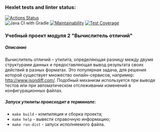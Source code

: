 ### Hexlet tests and linter status:
[![Actions Status](https://github.com/itechnik-swd/java-project-71/actions/workflows/hexlet-check.yml/badge.svg)](https://github.com/itechnik-swd/java-project-71/actions)  
![Java CI with Gradle](https://github.com/itechnik-swd/java-project-71/workflows/Java%20CI/badge.svg)
[![Maintainability](https://api.codeclimate.com/v1/badges/9ce069ceb17e748db7b8/maintainability)](https://codeclimate.com/github/itechnik-swd/java-project-71/maintainability)
[![Test Coverage](https://api.codeclimate.com/v1/badges/9ce069ceb17e748db7b8/test_coverage)](https://codeclimate.com/github/itechnik-swd/java-project-71/test_coverage)  

### Учебный проект модуля 2 "Вычислитель отличий"

##### Описание
Вычислитель отличий – утилита, определяющая разницу между двумя структурами данных и предоставляющая вывод результата своих действий в разных форматах. Это популярная задача, для решения которой существует множество онлайн-сервисов, например: http://www.jsondiff.com/. Подобный механизм используется при выводе тестов или при автоматическом отслеживании изменений в конфигурационных файлах.

##### Запуск утилиты происходит в терминале:
* `make build` - компиляция и сборка проекта;
* `make help` - вывести справочную информацию;
* `make run-dist` - запуск исполняемого файла.